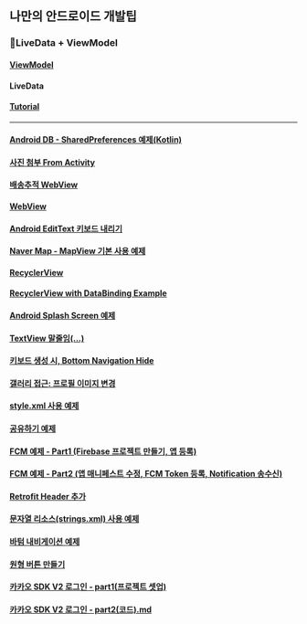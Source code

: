 ## 나만의 안드로이드 개발팁

### 📖LiveData + ViewModel
#### [ViewModel](https://github.com/JuhyeokLee97/Android-Study-By-Kotlin/blob/main/study/LiveData%20%2B%20ViewModel/ViewModel.md)
#### LiveData
#### [Tutorial](https://github.com/JuhyeokLee97/Android-Study-By-Kotlin/blob/main/study/LiveData%20%2B%20ViewModel/Tutorial.md)
- - -
#### [Android DB - SharedPreferences 예제(Kotlin)](https://github.com/JuhyeokLee97/Android-Study-By-Kotlin/blob/main/Android%20DB%20-%20SharedPreferences%20%EC%98%88%EC%A0%9C(Kotlin).md)

#### [사진 첨부 From Activity](https://github.com/JuhyeokLee97/Android-Study-By-Kotlin/blob/main/study/%EC%82%AC%EC%A7%84%20%EC%B2%A8%EB%B6%80%20From%20Activity.md)

#### [배송추적 WebView](https://github.com/JuhyeokLee97/Android-Study-By-Kotlin/blob/main/study/Android%20%EB%B0%B0%EC%86%A1%EC%B6%94%EC%A0%81%20WebView%20in%20Kotlin.md)

#### [WebView](https://github.com/JuhyeokLee97/Android-Study-By-Kotlin/blob/main/study/WebView.md)

#### [Android EditText 키보드 내리기](https://github.com/JuhyeokLee97/Android-Study-By-Kotlin/blob/main/Android%20EditText%20%ED%82%A4%EB%B3%B4%EB%93%9C%20%EB%82%B4%EB%A6%AC%EA%B8%B0%20(kotlin).md)

#### [Naver Map - MapView 기본 사용 예제](https://github.com/JuhyeokLee97/Android-Study-By-Kotlin/blob/main/Android%20Naver%20Map%20-%20MapView%20%EA%B8%B0%EB%B3%B8%20%EC%82%AC%EC%9A%A9%20%EC%98%88%EC%A0%9C%20(Kotlin).md)

#### [RecyclerView](https://github.com/JuhyeokLee97/Android-Study-By-Kotlin/blob/main/Android(Kotlin)%20RecyclerView%20Example.md)

#### [RecyclerView with DataBinding Example](https://github.com/JuhyeokLee97/Android-Study-By-Kotlin/blob/main/Android%20RecyclerView%20with%20%20DataBinding%20Example.md)

#### [Android Splash Screen 예제](https://github.com/JuhyeokLee97/Android-Study-By-Kotlin/blob/main/Android%20Splash%20Screen%20%EC%98%88%EC%A0%9C(Kotlin).md)

#### [TextView 말줄임(...)](https://github.com/JuhyeokLee97/Android-Study-By-Kotlin/blob/main/Android%20TextView%20%EB%A7%90%EC%A4%84%EC%9E%84(...)%20Kotlin%2C%20DataBinding.md)

#### [키보드 생성 시, Bottom Navigation Hide](https://github.com/JuhyeokLee97/Android-Study-By-Kotlin/blob/main/Android%20%ED%82%A4%EB%B3%B4%EB%93%9C%20%EC%83%9D%EC%84%B1%20%EC%8B%9C%2C%20Bottom%20Navigation%20Hide.md)

#### [갤러리 접근: 프로필 이미지 변경](https://github.com/JuhyeokLee97/Android-Study-By-Kotlin/edit/main/%EA%B0%A4%EB%9F%AC%EB%A6%AC%20%EC%A0%91%EA%B7%BC:%20%ED%94%84%EB%A1%9C%ED%95%84%20%EC%9D%B4%EB%AF%B8%EC%A7%80%20%EB%B3%80%EA%B2%BD.md)

#### [style.xml 사용 예제](https://github.com/JuhyeokLee97/Android-Study-By-Kotlin/blob/main/study/%EC%95%88%EB%93%9C%EB%A1%9C%EC%9D%B4%EB%93%9C%20style.xml%20%EC%82%AC%EC%9A%A9%20%EC%98%88%EC%A0%9C.md)

#### [공유하기 예제](https://github.com/JuhyeokLee97/Android-Study-By-Kotlin/blob/main/study/%EA%B3%B5%EC%9C%A0%ED%95%98%EA%B8%B0%20%EC%98%88%EC%A0%9C.md)

#### [FCM 예제 - Part1 (Firebase 프로젝트 만들기, 앱 등록)](https://github.com/JuhyeokLee97/Android-Study-By-Kotlin/blob/main/study/FCM%20%EC%98%88%EC%A0%9C%20-%20Part1%20(Firebase%20%ED%94%84%EB%A1%9C%EC%A0%9D%ED%8A%B8%20%EB%A7%8C%EB%93%A4%EA%B8%B0%2C%20%EC%95%B1%20%EB%93%B1%EB%A1%9D).md)

#### [FCM 예제 - Part2 (앱 매니페스트 수정, FCM Token 등록, Notification 송수신)](https://github.com/JuhyeokLee97/Android-Study-By-Kotlin/blob/main/study/FCM%20%EC%98%88%EC%A0%9C%20-%20Part2%20(%EC%95%B1%20%EB%A7%A4%EB%8B%88%ED%8E%98%EC%8A%A4%ED%8A%B8%20%EC%88%98%EC%A0%95%2C%20%20FCM%20Token%20%EB%93%B1%EB%A1%9D%2C%20Notification%20%EC%86%A1%EC%88%98%EC%8B%A0).md)

#### [Retrofit Header 추가](https://github.com/JuhyeokLee97/Android-Study-By-Kotlin/blob/main/study/Retrofit%20Header%20%EC%B6%94%EA%B0%80.md)

#### [문자열 리소스(strings.xml) 사용 예제](https://github.com/JuhyeokLee97/Android-Study-By-Kotlin/blob/main/study/%EB%AC%B8%EC%9E%90%EC%97%B4%20%EB%A6%AC%EC%86%8C%EC%8A%A4(strings.xml)%20%EC%82%AC%EC%9A%A9%20%EC%98%88%EC%A0%9C.md)

#### [바텀 내비게이션 예제](https://github.com/JuhyeokLee97/Android-Study-By-Kotlin/blob/main/study/%EB%B0%94%ED%85%80%20%EB%82%B4%EB%B9%84%EA%B2%8C%EC%9D%B4%EC%85%98%20%EC%98%88%EC%A0%9C.md)

#### [원형 버튼 만들기](https://github.com/JuhyeokLee97/Android-Study-By-Kotlin/blob/main/study/%EC%9B%90%ED%98%95%20%EB%B2%84%ED%8A%BC%20%EB%A7%8C%EB%93%A4%EA%B8%B0.md)

#### [카카오 SDK V2 로그인 - part1(프로젝트 셋업)](https://github.com/JuhyeokLee97/Android-Study-By-Kotlin/blob/main/study/%EC%B9%B4%EC%B9%B4%EC%98%A4%20SDK%20V2%20%EB%A1%9C%EA%B7%B8%EC%9D%B8%20-%20part1(%ED%94%84%EB%A1%9C%EC%A0%9D%ED%8A%B8%20%EC%85%8B%EC%97%85).md)

#### [카카오 SDK V2 로그인 - part2(코드).md](https://github.com/JuhyeokLee97/Android-Study-By-Kotlin/blob/main/study/%EC%B9%B4%EC%B9%B4%EC%98%A4%20SDK%20V2%20%EB%A1%9C%EA%B7%B8%EC%9D%B8%20-%20part2(%EC%BD%94%EB%93%9C).md)
